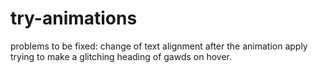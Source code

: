 # try-animations
problems to be fixed:
change of text alignment after the animation apply
trying to make a glitching heading of gawds on hover.
